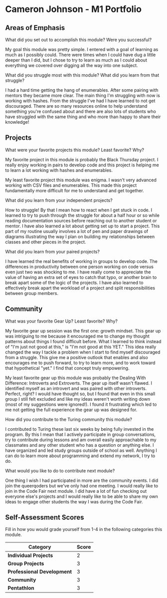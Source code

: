 # Cameron Johnson - M1 Portfolio

## Areas of Emphasis

What did you set out to accomplish this module? Were you successful?

My goal this module was pretty simple. I entered with a goal of learning as much as I possibly could.
There were times when I could have dug a little deeper than I did, but I chose to
try to learn as much as I could about everything we covered over digging all the
way into one subject.

What did you struggle most with this module? What did you learn from that struggle?

I had a hard time getting the hang of enumerables. After some pairing with mentors
they became more clear. The main thing I'm struggling with now is working with hashes.
From the struggle I've had I have learned to not get discouraged. There are so
many resources online to help understand something you're confused about and
there are also lots of students who have struggled with the same thing and who
more than happy to share their knowledge!

## Projects

What were your favorite projects this module? Least favorite? Why?

My favorite project in this module is probably the Black Thursday project.
I really enjoy working in pairs to develop code and this project is helping
me to learn a lot working with hashes and enumerables.

My least favorite project this module was enigma. I wasn't very advanced working
with CSV files and enumerables. This made this project fundamentally more
difficult for me to understand and get together.

What did you learn from your independent projects?

How to struggle! By that I mean how to react when I get stuck in code. I learned
to try to push through the struggle for about a half hour or so while reading
documentation sources before reaching out to another student or mentor. I have
also learned a lot about getting set up to start a project. This part of my routine
usually involves a lot of pen and paper drawings of diagrams illustrating the
way I plan on building my relationships between classes and other pieces in the
project.

What did you learn from your paired projects?

I have learned the real benefits of working in groups to develop code. The
differences in productivity between one person working on code versus even just
two was shocking to me. I have really come to appreciate the value of having
an extra set of eyes to catch that typo, or another brain to break apart some
of the logic of the projects. I have also learned to effectively break apart
the workload of a project and split responsibilities between group members.

## Community

What was your favorite Gear Up? Least favorite? Why?

My favorite gear up session was the first one: growth mindset. This gear up was
intriguing to me because it encouraged me to change my thought patterns about
things I found difficult before. What I learned to think instead of "I'm just not
good at this," is "I'm not good at this YET." This idea really changed the way I
tackle a problem when I start to find myself discouraged from a struggle. This
give me a positive outlook that enables and also encourages me to push forward,
to try to learn more, and to work toward that hypothetical "yet." I find that
concept truly empowering.

My least favorite gear up this module was probably the Dealing With Difference:
Introverts and Extroverts. The gear up itself wasn't flawed. I identified myself
as an introvert and was paired with other introverts. Perfect, right? I would
have thought so, but I found that even in this small group I still felt excluded
and like my ideas weren't worth writing down (most of my suggestions were ignored!).
I found it frustrating which led to me not getting the full experience the gear
up was designed for.

How did you contribute to the Turing community this module?

I contributed to Turing these last six weeks by being fully invested in the program.
By this I mean that I actively participate in group conversations, try to
contribute during lessons and am overall easily approachable to my classmates
and any other student who has a question or anything else. I have organized and
led study groups outside of school as well. Anything I can do to learn more about
programming and extend my network, I try to do.

What would you like to do to contribute next module?

One thing I wish I had participated in more are the community events. I did join
the queerqoders but we've only had one meeting. I would really like to join in
the Code Fair next module. I did have a lot of fun checking out everyone else's
projects and I would really like to be able to share my own ideas to engage
other students the way I was during the Code Fair.

## Self-Assessment Scores

Fill in how you would grade yourself from 1-4 in the following categories this module.

| Category                     | Score |
| -----------------------------| ----- |
| **Individual Projects**      |   2   |
| **Group Projects**           |   3   |
| **Professional Development** |   3   |
| **Community**                |   3   |
| **Pentathlon**               |   3   |
